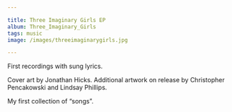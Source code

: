 ```yaml
---

title: Three Imaginary Girls EP
album: Three_Imaginary_Girls
tags: music
image: /images/threeimaginarygirls.jpg

---
```


First recordings with sung lyrics.

Cover art by Jonathan Hicks. Ad­di­tional art­work on re­lease by Chris­topher Pen­cakowski and Lind­say Phil­lips.

My first col­lec­tion of “songs”.
